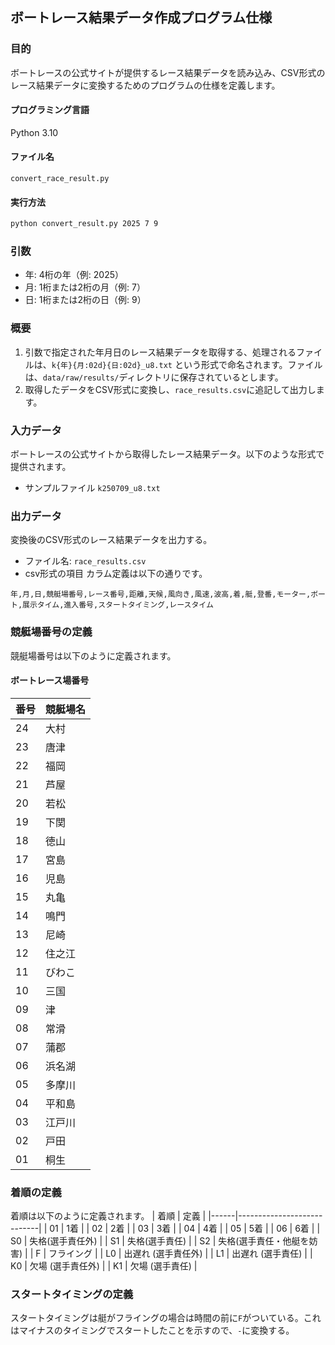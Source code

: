 ## ボートレース結果データ作成プログラム仕様

### 目的
ボートレースの公式サイトが提供するレース結果データを読み込み、CSV形式のレース結果データに変換するためのプログラムの仕様を定義します。

#### プログラミング言語
Python 3.10
#### ファイル名
`convert_race_result.py`

#### 実行方法
```bash
python convert_result.py 2025 7 9
```
### 引数
- 年: 4桁の年（例: 2025）
- 月: 1桁または2桁の月（例: 7）
- 日: 1桁または2桁の日（例: 9）

### 概要
1. 引数で指定された年月日のレース結果データを取得する、処理されるファイルは、`k{年}{月:02d}{日:02d}_u8.txt` という形式で命名されます。ファイルは、`data/raw/results/`ディレクトリに保存されているとします。
2. 取得したデータをCSV形式に変換し、`race_results.csv`に追記して出力します。

### 入力データ
ボートレースの公式サイトから取得したレース結果データ。以下のような形式で提供されます。
- サンプルファイル `k250709_u8.txt`

### 出力データ
変換後のCSV形式のレース結果データを出力する。

- ファイル名: `race_results.csv`
- csv形式の項目 カラム定義は以下の通りです。
```CSV
年,月,日,競艇場番号,レース番号,距離,天候,風向き,風速,波高,着,艇,登番,モーター,ボート,展示タイム,進入番号,スタートタイミング,レースタイム
```

### 競艇場番号の定義
競艇場番号は以下のように定義されます。
#### ボートレース場番号
|番号| 競艇場名 |
|--|--------|
|24| 大村   |
|23| 唐津   |
|22| 福岡   |
|21| 芦屋   |
|20| 若松   |
|19| 下関   |
|18| 徳山   |
|17| 宮島   |
|16| 児島   |
|15| 丸亀   |
|14| 鳴門   |
|13| 尼崎   |
|12| 住之江 |
|11| びわこ |
|10| 三国   |
|09| 津     |
|08| 常滑   |
|07| 蒲郡   |
|06| 浜名湖 |
|05| 多摩川 |
|04| 平和島 |
|03| 江戸川 |
|02| 戸田   |
|01| 桐生   |

### 着順の定義
着順は以下のように定義されます。
| 着順 | 定義                       |
|------|----------------------------|
|  01  | 1着                        |
|  02  | 2着                        |
|  03  | 3着                        |
|  04  | 4着                        |
|  05  | 5着                        |
|  06  | 6着                        |
|  S0  | 失格(選手責任外)           |
|  S1  | 失格(選手責任)             |
|  S2  | 失格(選手責任・他艇を妨害) |
|   F  | フライング                 |
|  L0  |  出遅れ (選手責任外)       |
|  L1  |  出遅れ (選手責任)         |
|  K0  | 欠場 (選手責任外)          |
|  K1  | 欠場 (選手責任)            |

### スタートタイミングの定義
スタートタイミングは艇がフライングの場合は時間の前に`F`がついている。これはマイナスのタイミングでスタートしたことを示すので、`-`に変換する。